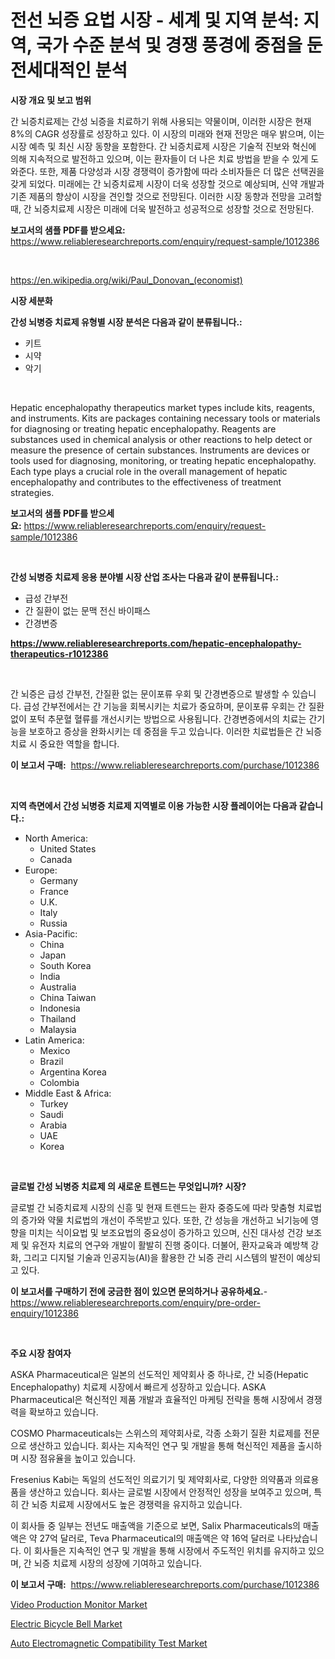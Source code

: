 <p><h1>전선 뇌증 요법 시장 - 세계 및 지역 분석: 지역, 국가 수준 분석 및 경쟁 풍경에 중점을 둔 전세대적인 분석</h1></p><p><strong>시장 개요 및 보고 범위</strong></p>
<p><p>간 뇌증치료제는 간성 뇌증을 치료하기 위해 사용되는 약물이며, 이러한 시장은 현재 8%의 CAGR 성장률로 성장하고 있다. 이 시장의 미래와 현재 전망은 매우 밝으며, 이는 시장 예측 및 최신 시장 동향을 포함한다. 간 뇌증치료제 시장은 기술적 진보와 혁신에 의해 지속적으로 발전하고 있으며, 이는 환자들이 더 나은 치료 방법을 받을 수 있게 도와준다. 또한, 제품 다양성과 시장 경쟁력이 증가함에 따라 소비자들은 더 많은 선택권을 갖게 되었다. 미래에는 간 뇌증치료제 시장이 더욱 성장할 것으로 예상되며, 신약 개발과 기존 제품의 향상이 시장을 견인할 것으로 전망된다. 이러한 시장 동향과 전망을 고려할 때, 간 뇌증치료제 시장은 미래에 더욱 발전하고 성공적으로 성장할 것으로 전망된다.</p></p>
<p><strong>보고서의 샘플 PDF를 받으세요:</strong> <a href="https://www.reliableresearchreports.com/enquiry/request-sample/1012386">https://www.reliableresearchreports.com/enquiry/request-sample/1012386</a></p>
<p>&nbsp;</p>
<p><a href="https://en.wikipedia.org/wiki/Paul_Donovan_(economist)">https://en.wikipedia.org/wiki/Paul_Donovan_(economist)</a></p>
<p><strong>시장 세분화</strong></p>
<p><strong>간성 뇌병증 치료제 유형별 시장 분석은 다음과 같이 분류됩니다.:</strong></p>
<p><ul><li>키트</li><li>시약</li><li>악기</li></ul></p>
<p>&nbsp;</p>
<p><p>Hepatic encephalopathy therapeutics market types include kits, reagents, and instruments. Kits are packages containing necessary tools or materials for diagnosing or treating hepatic encephalopathy. Reagents are substances used in chemical analysis or other reactions to help detect or measure the presence of certain substances. Instruments are devices or tools used for diagnosing, monitoring, or treating hepatic encephalopathy. Each type plays a crucial role in the overall management of hepatic encephalopathy and contributes to the effectiveness of treatment strategies.</p></p>
<p><strong>보고서의 샘플 PDF를 받으세요:</strong>&nbsp;<a href="https://www.reliableresearchreports.com/enquiry/request-sample/1012386">https://www.reliableresearchreports.com/enquiry/request-sample/1012386</a></p>
<p>&nbsp;</p>
<p><strong> 간성 뇌병증 치료제 응용 분야별 시장 산업 조사는 다음과 같이 분류됩니다.:</strong></p>
<p><ul><li>급성 간부전</li><li>간 질환이 없는 문맥 전신 바이패스</li><li>간경변증</li></ul></p>
<p><strong><a href="https://www.reliableresearchreports.com/hepatic-encephalopathy-therapeutics-r1012386">https://www.reliableresearchreports.com/hepatic-encephalopathy-therapeutics-r1012386</a></strong></p>
<p>&nbsp;</p>
<p><p>간 뇌증은 급성 간부전, 간질환 없는 문이포류 우회 및 간경변증으로 발생할 수 있습니다. 급성 간부전에서는 간 기능을 회복시키는 치료가 중요하며, 문이포류 우회는 간 질환 없이 포턱 추문혈 혈류를 개선시키는 방법으로 사용됩니다. 간경변증에서의 치료는 간기능을 보호하고 증상을 완화시키는 데 중점을 두고 있습니다. 이러한 치료법들은 간 뇌증 치료 시 중요한 역할을 합니다.</p></p>
<p><strong>이 보고서 구매:</strong>&nbsp; <a href="https://www.reliableresearchreports.com/purchase/1012386">https://www.reliableresearchreports.com/purchase/1012386</a></p>
<p>&nbsp;</p>
<p><strong>지역 측면에서 간성 뇌병증 치료제 지역별로 이용 가능한 시장 플레이어는 다음과 같습니다.:</strong></p>
<p><ul>
    <li>
        North America:
        <ul>
            <li>United States</li>
            <li>Canada</li>
        </ul>
    </li>
    <li>
        Europe:
        <ul>
            <li>Germany</li>
            <li>France</li>
            <li>U.K.</li>
            <li>Italy</li>
            <li>Russia</li>
        </ul>
    </li>
    <li>
        Asia-Pacific:
        <ul>
            <li>China</li>
            <li>Japan</li>
            <li>South Korea</li>
            <li>India</li>
            <li>Australia</li>
            <li>China Taiwan</li>
            <li>Indonesia</li>
            <li>Thailand</li>
            <li>Malaysia</li>
        </ul>
    </li>
    <li>
        Latin America:
        <ul>
            <li>Mexico</li>
            <li>Brazil</li>
            <li>Argentina Korea</li>
            <li>Colombia</li>
        </ul>
    </li>
    <li>
        Middle East & Africa:
        <ul>
            <li>Turkey</li>
            <li>Saudi</li>
            <li>Arabia</li>
            <li>UAE</li>
            <li>Korea</li>
        </ul>
    </li>
    </ul></p>
<p>&nbsp;</p>
<p><strong>글로벌 간성 뇌병증 치료제 의 새로운 트렌드는 무엇입니까? 시장?</strong></p>
<p><p>글로벌 간 뇌증치료제 시장의 신흥 및 현재 트렌드는 환자 중증도에 따라 맞춤형 치료법의 증가와 약물 치료법의 개선이 주목받고 있다. 또한, 간 성능을 개선하고 뇌기능에 영향을 미치는 식이요법 및 보조요법의 중요성이 증가하고 있으며, 신진 대사성 건강 보조제 및 유전자 치료의 연구와 개발이 활발히 진행 중이다. 더불어, 환자교육과 예방책 강화, 그리고 디지털 기술과 인공지능(AI)을 활용한 간 뇌증 관리 시스템의 발전이 예상되고 있다.</p></p>
<p><strong>이 보고서를 구매하기 전에 궁금한 점이 있으면 문의하거나 공유하세요.</strong>- <a href="https://www.reliableresearchreports.com/enquiry/pre-order-enquiry/1012386">https://www.reliableresearchreports.com/enquiry/pre-order-enquiry/1012386</a></p>
<p>&nbsp;</p>
<p><strong>주요 시장 참여자</strong></p>
<p><p>ASKA Pharmaceutical은 일본의 선도적인 제약회사 중 하나로, 간 뇌증(Hepatic Encephalopathy) 치료제 시장에서 빠르게 성장하고 있습니다. ASKA Pharmaceutical은 혁신적인 제품 개발과 효율적인 마케팅 전략을 통해 시장에서 경쟁력을 확보하고 있습니다.</p><p>COSMO Pharmaceuticals는 스위스의 제약회사로, 각종 소화기 질환 치료제를 전문으로 생산하고 있습니다. 회사는 지속적인 연구 및 개발을 통해 혁신적인 제품을 출시하며 시장 점유율을 높이고 있습니다.</p><p>Fresenius Kabi는 독일의 선도적인 의료기기 및 제약회사로, 다양한 의약품과 의료용품을 생산하고 있습니다. 회사는 글로벌 시장에서 안정적인 성장을 보여주고 있으며, 특히 간 뇌증 치료제 시장에서도 높은 경쟁력을 유지하고 있습니다.</p><p>이 회사들 중 일부는 전년도 매출액을 기준으로 보면, Salix Pharmaceuticals의 매출액은 약 27억 달러로, Teva Pharmaceutical의 매출액은 약 16억 달러로 나타났습니다. 이 회사들은 지속적인 연구 및 개발을 통해 시장에서 주도적인 위치를 유지하고 있으며, 간 뇌증 치료제 시장의 성장에 기여하고 있습니다.</p></p>
<p><strong>이 보고서 구매:</strong>&nbsp;&nbsp;<a href="https://www.reliableresearchreports.com/purchase/1012386">https://www.reliableresearchreports.com/purchase/1012386</a></p>
<p><p><a href="https://github.com/Bryanturray6576/Market-Research-Report-List-1/blob/main/video-production-monitor-market.md">Video Production Monitor Market</a></p><p><a href="https://github.com/xvyfpyhu18/Market-Research-Report-List-1/blob/main/electric-bicycle-bell-market.md">Electric Bicycle Bell Market</a></p><p><a href="https://issuu.com/reportprime-2/docs/auto-electromagnetic-compatibility-test-market-siz">Auto Electromagnetic Compatibility Test Market</a></p></p>